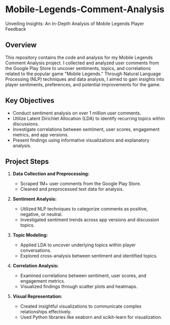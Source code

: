 # Mobile-Legends-Comment-Analysis
Unveiling Insights: An In-Depth Analysis of Mobile Legends Player Feedback


## Overview

This repository contains the code and analysis for my Mobile Legends Comment Analysis project. I collected and analyzed user comments from the Google Play Store to uncover sentiments, topics, and correlations related to the popular game "Mobile Legends." Through Natural Language Processing (NLP) techniques and data analysis, I aimed to gain insights into player sentiments, preferences, and potential improvements for the game.

## Key Objectives

- Conduct sentiment analysis on over 1 million user comments.
- Utilize Latent Dirichlet Allocation (LDA) to identify recurring topics within discussions.
- Investigate correlations between sentiment, user scores, engagement metrics, and app versions.
- Present findings using informative visualizations and explanatory analysis.

## Project Steps

1. **Data Collection and Preprocessing:**
   - Scraped 1M+ user comments from the Google Play Store.
   - Cleaned and preprocessed text data for analysis.

2. **Sentiment Analysis:**
   - Utilized NLP techniques to categorize comments as positive, negative, or neutral.
   - Investigated sentiment trends across app versions and discussion topics.

3. **Topic Modeling:**
   - Applied LDA to uncover underlying topics within player conversations.
   - Explored cross-analysis between sentiment and identified topics.

4. **Correlation Analysis:**
   - Examined correlations between sentiment, user scores, and engagement metrics.
   - Visualized findings through scatter plots and heatmaps.

5. **Visual Representation:**
   - Created insightful visualizations to communicate complex relationships effectively.
   - Used Python libraries like seaborn and scikit-learn for visualization.

